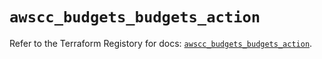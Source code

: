 # `awscc_budgets_budgets_action`

Refer to the Terraform Registory for docs: [`awscc_budgets_budgets_action`](https://registry.terraform.io/providers/hashicorp/awscc/0.70.0/docs/resources/budgets_budgets_action).
